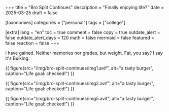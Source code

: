 +++
title = "Bro Split Continues"
description = "Finally enjoying life?"
date = 2025-03-25
draft = false

[taxonomies]
categories = ["personal"]
tags = ["college"]

[extra]
lang = "en"
toc = true
comment = false
copy = true
outdate_alert = false
outdate_alert_days = 120
math = false
mermaid = false
featured = false
reaction = false
+++

I have gained. Neither memories nor grades, but weight. Fat, you say? I say it's Bulking.

{{ figure(src="/img/bro-split-continues/img1.avif", alt="a tasty burger", caption="Life goal: checked!") }}

{{ figure(src="/img/bro-split-continues/img2.avif", alt="a tasty burger", caption="Life goal: checked!") }}

{{ figure(src="/img/bro-split-continues/img5.avif", alt="a tasty burger", caption="Life goal: checked!") }}

